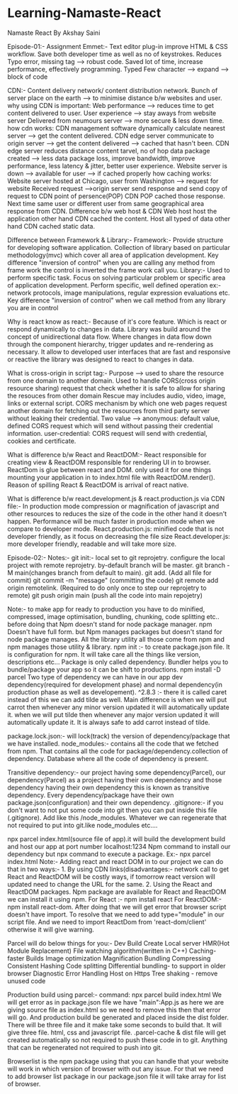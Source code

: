 # Learning-Namaste-React
Namaste React By Akshay Saini


Episode-01:- Assignment
Emmet:-
Text editor plug-in improve HTML & CSS workflow.
Save both developer time as well as no of keystrokes.
Reduces Typo error, missing tag --> robust code.
Saved lot of time, increase performance, effectively programming. Typed Few character --> expand --> block of code

CDN:-
Content delivery network/ content distribution network.
Bunch of server place on the earth --> to minimise distance b/w websites and user.
	why using CDN is important:
Web performance --> reduces time to get content delivered to user.
User experience --> stay aways from website server
Delivered from neumours server --> more secure & less down time.
	how cdn works:
CDN management software dynamically calculate nearest server --> get the content delivered.
CDN edge server communicate to origin server --> get the content delivered --> cached that hasn't been.
CDN edge server reduces distance content tarvel, no of hop data package created --> less data package loss, improve bandwidth, improve performance, less latency & jitter, better user experience.
Website server is down --> available for user --> if cached properly
	how caching works:
Website server hosted at Chicago, user from Washington --> request for website
Received request -->origin server send response and send copy of request to CDN point of persence(POP)
CDN POP cached those response.
Next time same user or different user from same geographical area response from CDN.
	Difference b/w web host & CDN
Web host host the application other hand CDN cached the content.
Host all typed of data other hand CDN cached static data. 

Difference between Framework & Library:-
Framework:-
Provide structure for developing software application.
Collection of library based on particular methodology(mvc) which cover all area of application development.
Key difference "inversion of control" when you are calling any method from frame work the control is inverted the frame work call you.
Library:-
Used to perform specific task.
Focus on solving particular problem or specific area of application development.
Perform specific, well defined operation ex:- network protocols, image manipulations, regular expression evaluations etc.
Key difference "inversion of control" when we call method from any library you are in control 

Why is react know as react:-
Because of it's core feature. Which is react or respond dynamically to changes in data.
Library was build around the concept of unidirectional data flow. Where changes in data flow down through the component hierarchy, trigger updates and re-rendering as necessary.
It allow to developed user interfaces that are fast and responsive or reactive the library was designed to react to changes in data.

What is cross-origin in script tag:-
Purpose --> used to share the resource from one domain to another domain.
Used to handle CORS(cross origin resource sharing) request that check whether it is safe to allow for sharing the resouces from other domain
Rescue may includes audio, video, image, links or external script.
CORS mechanism by which one web pages request another domain for fetching out the resources from third party server without leaking their credential.
Two value --> anonymous: default value, defined CORS request which will send without passing their credential information.
	      user-credential: CORS request will send with credential, cookies and certificate.

What is difference b/w React and ReactDOM:-
React responsible for creating view & ReactDOM responsible for rendering UI in to browser.
ReactDom is glue between react and DOM. only used it for one things mounting your application in to index.html file with ReactDOM.render().
Reason of spilling React & ReactDOM is arrival of react native.

What is difference b/w react.development.js & react.production.js via CDN file:-
In production mode compression or magnification of javascript and other resources to reduces the size of the code in the other hand it doesn't happen.
Performance will be much faster in production mode when we compare to developer mode.
React.production.js: minified code that is not developer friendly, as it focus on decreasing the file size
React.developer.js: more developer friendly, readable and will take more size.	

Episode-02:-
Notes:-
git init:- local set to git reprojetry. configure the local project with remote reprojetry. by-default branch will be master.
git branch -M main(changes branch from default to main). 
git add.  (Add all file for commit)
git commit -m "message" (committing the code)
git remote add origin remotelink.  (Required to do only once to step our reprojetry to remote)
git push origin main (push all the code into main repojetry)

Note:- to make app for ready to production you have to do minified, compressed, image optimisation, bundling, chunking, code splitting etc.. before doing that
Npm doesn't stand for node package manager. npm Doesn't have full form. but Npm manages packages but doesn't stand for node package manages. All the library utility all those come from npm and npm manages those utility & library.
npm init :- to create package.json file. It is configuration for npm.  It will take care all the things like version, descriptions etc...
Package is only called dependency.
Bundler helps you to bundle/package your app so it can be shift to productions.
npm install -D parcel
Two type of dependency we can have in our app dev dependency(required for development phase) and normal dependency(in production phase as well as developement). 
^2.8.3 :- there it is called caret instead of this we can add tilde as well. Main difference is when we will put carrot then whenever any minor version updated it will automatically update it.  when we will put tilde then whenever any major version updated it will automatically update it. It is always safe to add carrot instead of tilde.

package.lock.json:- will lock(track) the version of dependency/package that we have installed.
node_modules:- contains all the code that we fetched from npm. That contains all the code for package/dependency.collection of dependency. Database where all the code of dependency is present.

Transitive dependency:- our project having some dependency(Parcel), our dependency(Parcel) as a project having their own dependency and those dependency having their own dependency this is known as transitive dependency.
Every dependency/package have their own package.json(configuration) and their own dependency.
.gitignore:- if you don't want to not put some code into git then you can put inside this file (.gitignore). Add like this /node_modules. Whatever we can regenerate that not required to put into git.like node_modules etc....

npx parcel index.html(source file of app).it will build the development build and host our app at port number localhost:1234
Npm command to install our dependency but npx command to execute a package. Ex:- npx parcel index.html
Note:- Adding react and react DOM in to our project we can do that in two ways:- 1. By using CDN links(disadvantages:- network call to get React and ReactDOM will be costly ways, if tomorrow react version will updated need to change the URL for the same. 2. Using the React and ReactDOM packages. Npm package are available for React and ReactDOM we can install it using npm. 
For React :-  npm install react
For ReactDOM:-  npm install react-dom.
After doing that we will get error that browser script doesn't have import. To resolve that we need to add type="module" in our script file.
And we need to import ReactDom from 'react-dom/client' otherwise it will give warning. 
 
Parcel will do below things for you:- 
Dev Build
Create Local server
HMR(Hot Module Replacement)
File watching algorithm(written in C++)
Caching- faster Builds
Image optimization
Magnification
Bundling
Compressing
Consistent Hashing
Code splitting 
Differential bundling- to support in older browser
Diagnostic
Error Handling
Host on Https
Tree shaking - remove unused code
	
Production build using parcel:- command: npx parcel build index.html
We will get error as in package.json file we have "main":App.js as here we are giving source file as index.html so we need to remove this then that error will go.
And production build be generated and placed inside the dist folder. There will be three file and it make take some seconds to build that.
It will give three file. html, css and javascript file.
.parcel-cache & dist file will get created automatically so not required to push these code in to git. Anything that can be regenerated not required to push into git.

Browserlist is the npm package using that you can handle that your website will work in which version of browser with out any issue. For that we need to add browser list package in our package.json file it will take array for list of browser.


